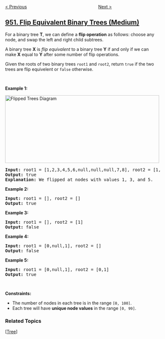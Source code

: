 <!--|This file generated by command(leetcode description); DO NOT EDIT.    |-->
<!--+----------------------------------------------------------------------+-->
<!--|@author    openset <openset.wang@gmail.com>                           |-->
<!--|@link      https://github.com/openset                                 |-->
<!--|@home      https://github.com/openset/leetcode                        |-->
<!--+----------------------------------------------------------------------+-->

[< Previous](../reveal-cards-in-increasing-order "Reveal Cards In Increasing Order")
　　　　　　　　　　　　　　　　
[Next >](../largest-component-size-by-common-factor "Largest Component Size by Common Factor")

## [951. Flip Equivalent Binary Trees (Medium)](https://leetcode.com/problems/flip-equivalent-binary-trees "翻转等价二叉树")

<p>For a binary tree <strong>T</strong>, we can define a <strong>flip operation</strong> as follows: choose any node, and swap the left and right child subtrees.</p>

<p>A binary tree <strong>X</strong>&nbsp;is <em>flip equivalent</em> to a binary tree <strong>Y</strong> if and only if we can make <strong>X</strong> equal to <strong>Y</strong> after some number of flip operations.</p>

<p>Given the roots of two binary trees <code>root1</code> and <code>root2</code>, return <code>true</code> if the two trees are flip equivelent or <code>false</code> otherwise.</p>

<p>&nbsp;</p>
<p><strong>Example 1:</strong></p>
<img alt="Flipped Trees Diagram" src="https://assets.leetcode.com/uploads/2018/11/29/tree_ex.png" style="width: 500px; height: 220px;" />
<pre>
<strong>Input:</strong> root1 = [1,2,3,4,5,6,null,null,null,7,8], root2 = [1,3,2,null,6,4,5,null,null,null,null,8,7]
<strong>Output:</strong> true
<strong>Explanation: </strong>We flipped at nodes with values 1, 3, and 5.
</pre>

<p><strong>Example 2:</strong></p>

<pre>
<strong>Input:</strong> root1 = [], root2 = []
<strong>Output:</strong> true
</pre>

<p><strong>Example 3:</strong></p>

<pre>
<strong>Input:</strong> root1 = [], root2 = [1]
<strong>Output:</strong> false
</pre>

<p><strong>Example 4:</strong></p>

<pre>
<strong>Input:</strong> root1 = [0,null,1], root2 = []
<strong>Output:</strong> false
</pre>

<p><strong>Example 5:</strong></p>

<pre>
<strong>Input:</strong> root1 = [0,null,1], root2 = [0,1]
<strong>Output:</strong> true
</pre>

<p>&nbsp;</p>
<p><strong>Constraints:</strong></p>

<ul>
	<li>The number of nodes in each tree is in the range <code>[0, 100]</code>.</li>
	<li>Each tree will have <strong>unique node values</strong> in the range <code>[0, 99]</code>.</li>
</ul>

### Related Topics
  [[Tree](../../tag/tree/README.md)]
